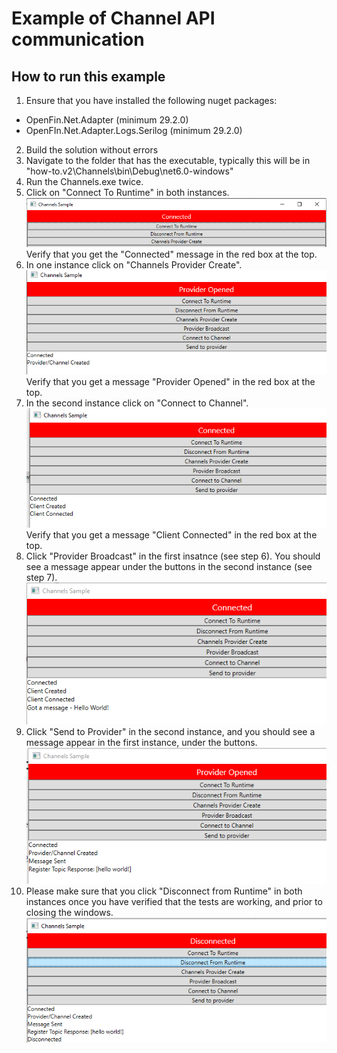# Example of Channel API communication

## How to run this example

1. Ensure that you have installed the following nuget packages:  
- OpenFin.Net.Adapter (minimum 29.2.0)  
- OpenFIn.Net.Adapter.Logs.Serilog (minimum 29.2.0)  
2. Build the solution without errors
3. Navigate to the folder that has the executable, typically this will be in "how-to.v2\Channels\bin\Debug\net6.0-windows"  
4. Run the Channels.exe twice.  
5. Click on "Connect To Runtime" in both instances. ![Step-5](Step-5-Connect.png) Verify that you get the "Connected" message in the red box at the top.
6. In one instance click on "Channels Provider Create". ![Step-6](Step-6-ProviderCreate.png) Verify that you get a message "Provider Opened" in the red box at the top. 
7. In the second instance click on "Connect to Channel". ![Step-7](Step-7-ClientConnected.png) Verify that you get a message "Client Connected" in the red box at the top.
8. Click "Provider Broadcast" in the first insatnce (see step 6). You should see a message appear under the buttons in the second instance (see step 7). ![Step-8](Step-8-MessageFromProvider.png)
9. Click "Send to Provider" in the second instance, and you should see a message appear in the first instance, under the buttons.  
![Step-9](Step-9-SendMsgToProvider.png)
10. Please make sure that you click "Disconnect from Runtime" in both instances once you have verified that the tests are working, and prior to closing the windows.
 ![Step-10](Step-10-Disconnect.png)
